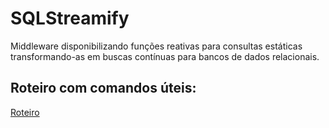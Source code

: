 # SQLStreamify

Middleware disponibilizando funções reativas para consultas estáticas transformando-as em buscas contínuas para bancos de dados relacionais.

## Roteiro com comandos úteis:

[Roteiro](roteiro.md)
